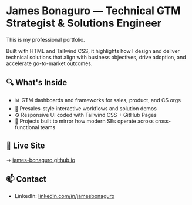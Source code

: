 # James Bonaguro — Technical GTM Strategist & Solutions Engineer

This is my professional portfolio.

Built with HTML and Tailwind CSS, it highlights how I design and deliver technical solutions that align with business objectives, drive adoption, and accelerate go-to-market outcomes.

## 🔍 What's Inside

- 📊 GTM dashboards and frameworks for sales, product, and CS orgs
- 🧩 Presales-style interactive workflows and solution demos
- ⚙️ Responsive UI coded with Tailwind CSS + GitHub Pages
- 🔧 Projects built to mirror how modern SEs operate across cross-functional teams

## 🚀 Live Site

→ [james-bonaguro.github.io](https://james-bonaguro.github.io/)

## 📫 Contact

- LinkedIn: [linkedin.com/in/jamesbonaguro](https://www.linkedin.com/in/jamesbonaguro/)
